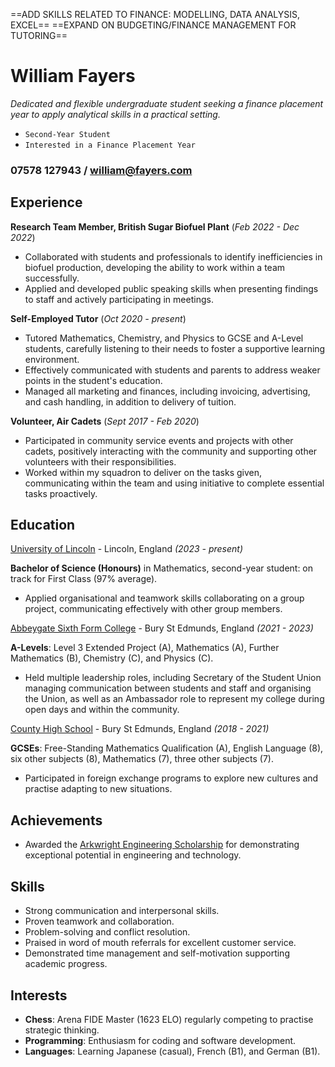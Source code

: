 ==ADD SKILLS RELATED TO FINANCE: MODELLING, DATA ANALYSIS, EXCEL==
==EXPAND ON BUDGETING/FINANCE MANAGEMENT FOR TUTORING==

# William Fayers

*Dedicated and flexible undergraduate student seeking a finance placement year to apply analytical skills in a practical setting.*

- `Second-Year Student`
- `Interested in a Finance Placement Year`

### 07578 127943 / william@fayers.com


## Experience

**Research Team Member, British Sugar Biofuel Plant** (*Feb 2022 - Dec 2022*)
- Collaborated with students and professionals to identify inefficiencies in biofuel production, developing the ability to work within a team successfully.
- Applied and developed public speaking skills when presenting findings to staff and actively participating in meetings.

**Self-Employed Tutor** (*Oct 2020 - present*)
- Tutored Mathematics, Chemistry, and Physics to GCSE and A-Level students, carefully listening to their needs to foster a supportive learning environment.
- Effectively communicated with students and parents to address weaker points in the student's education.
- Managed all marketing and finances, including invoicing, advertising, and cash handling, in addition to delivery of tuition.

**Volunteer, Air Cadets** (*Sept 2017 - Feb 2020*)
- Participated in community service events and projects with other cadets, positively interacting with the community and supporting other volunteers with their responsibilities.    
- Worked within my squadron to deliver on the tasks given, communicating within the team and using initiative to complete essential tasks proactively.


## Education

[University of Lincoln](https://www.lincoln.ac.uk/) - Lincoln, England *(2023 - present)*

**Bachelor of Science (Honours)** in Mathematics, second-year student: on track for First Class (97% average).
- Applied organisational and teamwork skills collaborating on a group project, communicating effectively with other group members.


[Abbeygate Sixth Form College](https://abbeygatesfc.ac.uk) - Bury St Edmunds, England *(2021 - 2023)*

**A-Levels**: Level 3 Extended Project (A), Mathematics (A), Further Mathematics (B), Chemistry (C), and Physics (C).
- Held multiple leadership roles, including Secretary of the Student Union managing communication between students and staff and organising the Union, as well as an Ambassador role to represent my college during open days and within the community.


[County High School](https://www.countyhigh.uk) - Bury St Edmunds, England *(2018 - 2021)*

**GCSEs**: Free-Standing Mathematics Qualification (A), English Language (8), six other subjects (8), Mathematics (7), three other subjects (7).
- Participated in foreign exchange programs to explore new cultures and practise adapting to new situations.


## Achievements

- Awarded the [Arkwright Engineering Scholarship](https://www.arkwright.org.uk/) for demonstrating exceptional potential in engineering and technology.


## Skills

- Strong communication and interpersonal skills.
- Proven teamwork and collaboration.
- Problem-solving and conflict resolution.
- Praised in word of mouth referrals for excellent customer service.
- Demonstrated time management and self-motivation supporting academic progress.


## Interests

- **Chess**: Arena FIDE Master (1623 ELO) regularly competing to practise strategic thinking.
- **Programming**: Enthusiasm for coding and software development.
- **Languages**: Learning Japanese (casual), French (B1), and German (B1).